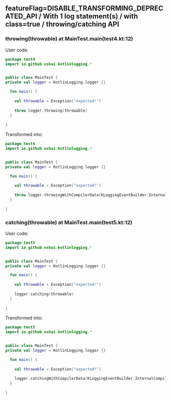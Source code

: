 ## featureFlag=DISABLE_TRANSFORMING_DEPRECATED_API / With 1 log statement(s) / with class=true / throwing/catching API



###  throwing(throwable) at MainTest.main(test4.kt:12)

User code:
```kotlin
package test4
import io.github.oshai.kotlinlogging.*


public class MainTest {
private val logger = KotlinLogging.logger {}

  fun main() {
    
    val throwable = Exception("expected!")
    
    throw logger.throwing(throwable)
  }
  
}


```
  
Transformed into:
```kotlin
package test4
import io.github.oshai.kotlinlogging.*


public class MainTest {
private val logger = KotlinLogging.logger {}

  fun main() {
    
    val throwable = Exception("expected!")
    
    throw logger.throwingWithCompilerData(KLoggingEventBuilder.InternalCompilerData(messageTemplate = "throwing(throwable)", className = "test4.MainTest", methodName = "main", fileName = "test4.kt", lineNumber = 12), throwable)
  }
  
}


```

###  catching(throwable) at MainTest.main(test5.kt:12)

User code:
```kotlin
package test5
import io.github.oshai.kotlinlogging.*


public class MainTest {
private val logger = KotlinLogging.logger {}

  fun main() {
    
    val throwable = Exception("expected!")
    
    logger.catching(throwable)
  }
  
}


```
  
Transformed into:
```kotlin
package test5
import io.github.oshai.kotlinlogging.*


public class MainTest {
private val logger = KotlinLogging.logger {}

  fun main() {
    
    val throwable = Exception("expected!")
    
    logger.catchingWithCompilerData(KLoggingEventBuilder.InternalCompilerData(messageTemplate = "catching(throwable)", className = "test5.MainTest", methodName = "main", fileName = "test5.kt", lineNumber = 12), throwable)
  }
  
}


```
